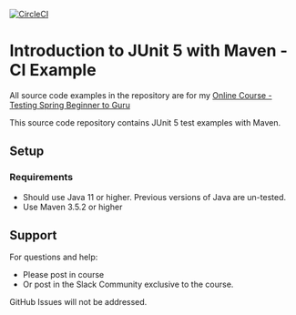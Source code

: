 [![CircleCI](https://dl.circleci.com/status-badge/img/gh/YosraGaBa/testing-java-junit5-ci/tree/master.svg?style=svg)](https://dl.circleci.com/status-badge/redirect/gh/YosraGaBa/testing-java-junit5-ci/tree/master)

# Introduction to JUnit 5 with Maven - CI Example

All source code examples in the repository are for my [Online Course - Testing Spring Beginner to Guru](https://www.udemy.com/testing-spring-boot-beginner-to-guru/?couponCode=GITHUB_REPO)

This source code repository contains JUnit 5 test examples with Maven.

## Setup
### Requirements
* Should use Java 11 or higher. Previous versions of Java are un-tested.
* Use Maven 3.5.2 or higher

## Support
For questions and help:
* Please post in course
* Or post in the Slack Community exclusive to the course.

GitHub Issues will not be addressed.
